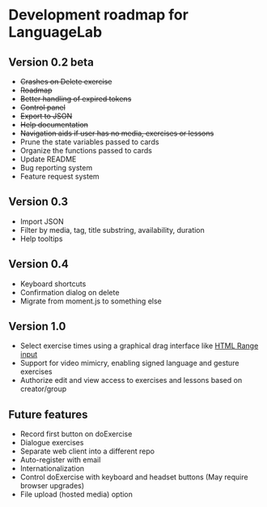 # Development roadmap for LanguageLab

## Version 0.2 beta

* ~~Crashes on Delete exercise~~
* ~~Roadmap~~
* ~~Better handling of expired tokens~~
* ~~Control panel~~
* ~~Export to JSON~~
* ~~Help documentation~~
* ~~Navigation aids if user has no media, exercises or lessons~~
* Prune the state variables passed to cards
* Organize the functions passed to cards
* Update README
* Bug reporting system
* Feature request system

## Version 0.3

* Import JSON
* Filter by media, tag, title substring, availability, duration
* Help tooltips

## Version 0.4

* Keyboard shortcuts
* Confirmation dialog on delete
* Migrate from moment.js to something else

## Version 1.0

* Select exercise times using a graphical drag interface like
[HTML Range input](https://developer.mozilla.org/en-US/docs/Web/HTML/Element/input/range)
* Support for video mimicry, enabling signed language and gesture exercises
* Authorize edit and view access to exercises and lessons based on creator/group

## Future features

* Record first button on doExercise
* Dialogue exercises
* Separate web client into a different repo
* Auto-register with email
* Internationalization
* Control doExercise with keyboard and headset buttons (May require browser
upgrades)
* File upload (hosted media) option
